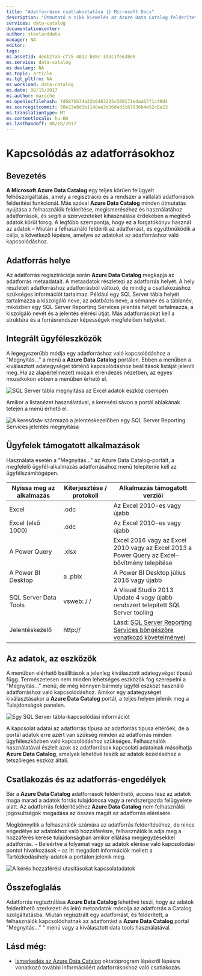 ```yaml
---
title: "Adatforrások csatlakoztatása |} Microsoft Docs"
description: "Útmutató a cikk kiemelés az Azure Data Catalog felderített adatforrásokhoz való csatlakozás."
services: data-catalog
documentationcenter: 
author: steelanddata
manager: NA
editor: 
tags: 
ms.assetid: 4e6b27a5-cf75-4012-b88c-333c1fe638e8
ms.service: data-catalog
ms.devlang: NA
ms.topic: article
ms.tgt_pltfrm: NA
ms.workload: data-catalog
ms.date: 08/15/2017
ms.author: maroche
ms.openlocfilehash: fd687bb74a22b0483225c509171edaa67f1c49d4
ms.sourcegitcommit: 50e23e8d3b1148ae2d36dad3167936b4e52c8a23
ms.translationtype: MT
ms.contentlocale: hu-HU
ms.lasthandoff: 08/18/2017
---
```

# <a name="how-to-connect-to-data-sources"></a>Kapcsolódás az adatforrásokhoz
## <a name="introduction"></a>Bevezetés
**A Microsoft Azure Data Catalog** egy teljes körűen felügyelt felhőszolgáltatás, amely a regisztráció és a rendszer a vállalati adatforrások felderítési funkcionál. Más szóval **Azure Data Catalog** minden útmutatás nyújtása a felhasználók felderítése, megismeréséhez és használatához adatforrások, és segíti a szervezeteket kihasználása érdekében a meglévő adatok körül forog. A legfőbb szempontja, hogy ez a forgatókönyv használ az adatok – Miután a felhasználó felderíti az adatforrást, és együttműködik a célja, a következő lépésre, amelyre az adatokat az adatforráshoz való kapcsolódáshoz.

## <a name="data-source-locations"></a>Adatforrás helye
Az adatforrás regisztrációja során **Azure Data Catalog** megkapja az adatforrás metaadatait. A metaadatok részletezi az adatforrás helyét. A hely részleteit adatforráshoz adatforrásból változó, de mindig a csatlakozáshoz szükséges információt tartalmaz. Például egy SQL Server tábla helyét tartalmazza a kiszolgáló neve, az adatbázis neve, a sémanév és a táblanév, miközben egy SQL Server Reporting Services jelentés helyét tartalmazza, a kiszolgáló nevét és a jelentés elérési útját. Más adatforrásokat kell a struktúra és a forrásrendszer képességek megfelelően helyeket.

## <a name="integrated-client-tools"></a>Integrált ügyféleszközök
A legegyszerűbb módja egy adatforráshoz való kapcsolódáshoz a "Megnyitás..." a menü a **Azure Data Catalog** portálon. Ebben a menüben a kiválasztott adategységet történő kapcsolódáshoz beállítások listáját jeleníti meg.
Ha az alapértelmezett mozaik elrendezés nézetben, az egyes mozaikokon ebben a menüben érhető el.

 ![SQL Server tábla megnyitása az Excel adatok eszköz csempén](./media/data-catalog-how-to-connect/data-catalog-how-to-connect1.png)

Amikor a listanézet használatával, a keresési sávon a portál ablakának tetején a menü érhető el.

 ![A keresősáv származó a jelentéskezelőben egy SQL Server Reporting Services jelentés megnyitása](./media/data-catalog-how-to-connect/data-catalog-how-to-connect2.png)

## <a name="supported-client-applications"></a>Ügyfelek támogatott alkalmazások
Használata esetén a "Megnyitás..." az Azure Data Catalog-portált, a megfelelő ügyfél-alkalmazás adatforrásához menü telepítenie kell az ügyfélszámítógépen.

| Nyissa meg az alkalmazás | Kiterjesztése / protokoll | Alkalmazás támogatott verziói |
| --- | --- | --- |
| Excel |.odc |Az Excel 2010-es vagy újabb |
| Excel (első 1000) |.odc |Az Excel 2010-es vagy újabb |
| A Power Query |.xlsx |Excel 2016 vagy az Excel 2010 vagy az Excel 2013 a Power Query az Excel-bővítmény telepítése |
| A Power BI Desktop |a .pbix |A Power BI Desktop július 2016 vagy újabb |
| SQL Server Data Tools |vsweb: / / |A Visual Studio 2013 Update 4 vagy újabb rendszert telepített SQL Server tooling |
| Jelentéskezelő |http:// |Lásd: [SQL Server Reporting Services böngészőre vonatkozó követelményei](https://technet.microsoft.com/en-us/library/ms156511.aspx) |

## <a name="your-data-your-tools"></a>Az adatok, az eszközök
A menüben elérhető beállítások a jelenleg kiválasztott adategységet típusú függ. Természetesen nem minden lehetséges eszközök fog szerepelni a "Megnyitás..." menü, de még könnyen bármely ügyfél eszközt használó adatforráshoz való kapcsolódáshoz. Amikor egy adategységet kiválasztásakor a **Azure Data Catalog** portál, a teljes helyen jelenik meg a Tulajdonságok panelen.

 ![Egy SQL Server tábla-kapcsolódási információt](./media/data-catalog-how-to-connect/data-catalog-how-to-connect3.png)

A kapcsolat adatai az adatforrás típusa az adatforrás típusa eltérőek, de a portál adatok erre azért van szükség minden az adatforrás minden ügyféleszközben való kapcsolódáshoz szükséges. Felhasználók használatával észlelt azok az adatforrások kapcsolati adatainak másolhatja **Azure Data Catalog**, amelyek lehetővé teszik az adatok kezeléséhez a tetszőleges eszköz általi.

## <a name="connecting-and-data-source-permissions"></a>Csatlakozás és az adatforrás-engedélyek
Bár a **Azure Data Catalog** adatforrások felderíthető, access lesz az adatok maga marad a adatok forrás tulajdonosa vagy a rendszergazda felügyelete alatt. Az adatforrás felderítéséhez **Azure Data Catalog** nem felhasználói jogosultságok megadása az összes magát az adatforrás elérésére.

Megkönnyítik a felhasználók számára az adatforrás felderítéséhez, de nincs engedélye az adatokhoz való hozzáférésre, felhasználók is adja meg a hozzáférés kérése tulajdonságban amikor ellátása megjegyzésekkel adatforrás. – Beleértve a folyamat vagy az adatok elérése való kapcsolódási pontot hivatkozások – az itt megadott információk mellett a Tartózkodásihely-adatok a portálon jelenik meg.

 ![A kérés hozzáférési utasításokat kapcsolatadatok](./media/data-catalog-how-to-connect/data-catalog-how-to-connect4.png)

## <a name="summary"></a>Összefoglalás
Adatforrás regisztrálása **Azure Data Catalog** lehetővé teszi, hogy az adatok felderíthető szerkezeti és leíró metaadatok másolja az adatforrás a Catalog szolgáltatásba. Miután regisztrált egy adatforrást, és felderített, a felhasználók kapcsolódhatnak az adatforrást a **Azure Data Catalog** portal "Megnyitás..." " menü vagy a kiválasztott data tools használatával.

## <a name="see-also"></a>Lásd még:
* [Ismerkedés az Azure Data Catalog](data-catalog-get-started.md) oktatóprogram lépésről lépésre vonatkozó további információért adatforrásokhoz való csatlakozás.
